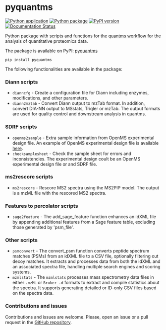 # pyquantms
[![Python application](https://github.com/bigbio/pyquantms/actions/workflows/python-app.yml/badge.svg)](https://github.com/bigbio/pyquantms/actions/workflows/python-app.yml)
[![Python package](https://github.com/bigbio/pyquantms/actions/workflows/python-package.yml/badge.svg)](https://github.com/bigbio/pyquantms/actions/workflows/python-package.yml)
[![PyPI version](https://badge.fury.io/py/pyquantms.svg)](https://badge.fury.io/py/pyquantms)
[![Documentation Status](https://readthedocs.org/projects/pyquantms/badge/?version=latest)](https://pyquantms.readthedocs.io/en/latest/?badge=latest)

Python package with scripts and functions for the [quantms workflow](https://github.com/bigbio/quantms) for the analysis of quantitative proteomics data.

The package is available on PyPI: [pyquantms](https://pypi.org/project/pyquantms/)
```
pip install pyquantms
```

The following functionalities are available in the package:

### Diann scripts

- `dianncfg` - Create a configuration file for Diann including enzymes, modifications, and other parameters.
- `diann2mztab` - Convert Diann output to mzTab format. In addition, convert DIA-NN output to MSstats, Triqler or mzTab.
    The output formats are used for quality control and downstream analysis in quantms.

### SDRF scripts

- `openms2sample` - Extra sample information from OpenMS experimental design file. An example of OpenMS experimental design file is available [here](https://github.com/bigbio/pyquantms/blob/dev/tests/test_data/BSA_design_urls.tsv).
- `checksamplesheet` - Check the sample sheet for errors and inconsistencies. The experimental design coult be an OpenMS experimental design file or and SDRF file. 

### ms2rescore scripts

- `ms2rescore` - Rescore MS2 spectra using the MS2PIP model. The output is a mzML file with the rescored MS2 spectra.

### Features to percolator scripts

- `sage2feature` - The add_sage_feature function enhances an idXML file by appending additional features from a Sage feature table, excluding those generated by 'psm_file'.

### Other scripts

- `psmconvert` - The convert_psm function converts peptide spectrum matches (PSMs) from an idXML file to a CSV file, optionally filtering out decoy matches. It extracts and processes data from both the idXML and an associated spectra file, handling multiple search engines and scoring systems.
- `mzmlstats` - The `mzmlstats` processes mass spectrometry data files in either `.mzML` or `Bruker .d` formats to extract and compile statistics about the spectra. It supports generating detailed or ID-only CSV files based on the spectra data.


### Contributions and issues

Contributions and issues are welcome. Please, open an issue or a pull request in the [GitHub repository](https://github.com/bigbio/pyquantms).
